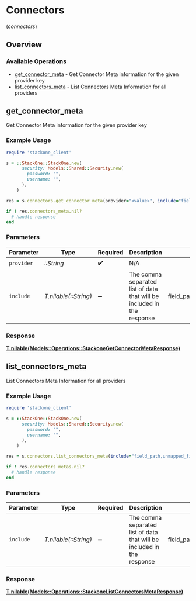 # Connectors
(*connectors*)

## Overview

### Available Operations

* [get_connector_meta](#get_connector_meta) - Get Connector Meta information for the given provider key
* [list_connectors_meta](#list_connectors_meta) - List Connectors Meta Information for all providers

## get_connector_meta

Get Connector Meta information for the given provider key

### Example Usage

```ruby
require 'stackone_client'

s = ::StackOne::StackOne.new(
      security: Models::Shared::Security.new(
        password: "",
        username: "",
      ),
    )

res = s.connectors.get_connector_meta(provider="<value>", include="field_path,unmapped_fields,resources,inactive,webhooks,static_fields")

if ! res.connectors_meta.nil?
  # handle response
end

```

### Parameters

| Parameter                                                              | Type                                                                   | Required                                                               | Description                                                            | Example                                                                |
| ---------------------------------------------------------------------- | ---------------------------------------------------------------------- | ---------------------------------------------------------------------- | ---------------------------------------------------------------------- | ---------------------------------------------------------------------- |
| `provider`                                                             | *::String*                                                             | :heavy_check_mark:                                                     | N/A                                                                    |                                                                        |
| `include`                                                              | *T.nilable(::String)*                                                  | :heavy_minus_sign:                                                     | The comma separated list of data that will be included in the response | field_path,unmapped_fields,resources,inactive,webhooks,static_fields   |

### Response

**[T.nilable(Models::Operations::StackoneGetConnectorMetaResponse)](../../models/operations/stackonegetconnectormetaresponse.md)**



## list_connectors_meta

List Connectors Meta Information for all providers

### Example Usage

```ruby
require 'stackone_client'

s = ::StackOne::StackOne.new(
      security: Models::Shared::Security.new(
        password: "",
        username: "",
      ),
    )

res = s.connectors.list_connectors_meta(include="field_path,unmapped_fields,resources,inactive,webhooks,static_fields")

if ! res.connectors_metas.nil?
  # handle response
end

```

### Parameters

| Parameter                                                              | Type                                                                   | Required                                                               | Description                                                            | Example                                                                |
| ---------------------------------------------------------------------- | ---------------------------------------------------------------------- | ---------------------------------------------------------------------- | ---------------------------------------------------------------------- | ---------------------------------------------------------------------- |
| `include`                                                              | *T.nilable(::String)*                                                  | :heavy_minus_sign:                                                     | The comma separated list of data that will be included in the response | field_path,unmapped_fields,resources,inactive,webhooks,static_fields   |

### Response

**[T.nilable(Models::Operations::StackoneListConnectorsMetaResponse)](../../models/operations/stackonelistconnectorsmetaresponse.md)**


